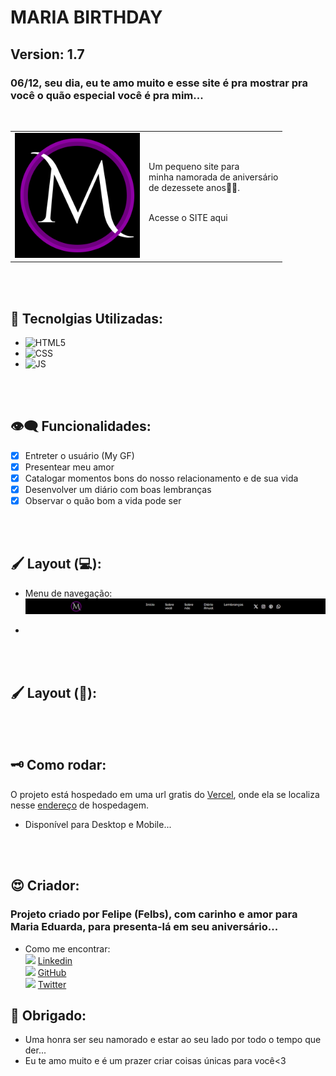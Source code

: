 # MARIA BIRTHDAY
## Version: 1.7

### 06/12, seu dia, eu te amo muito e esse site é pra mostrar pra você o quão especial você é pra mim...

<br>

<table border="0">
  <tr>
    <td><img src="./code/img/logo.png" alt="LOGO" width="200"></td>
    <td>
      Um pequeno site para <br>
      minha namorada de aniversário <br>
      de dezessete anos💞💜.
      <br><br>
      <p>Acesse o <a src="https://mariabirthday-542zkd5oi-feliperobinsons-projects.vercel.app/">SITE</a> aqui</p>
    </td>
  </tr>
</table>

<br><br>

## 🦾 Tecnolgias Utilizadas:

- ![HTML5](https://camo.githubusercontent.com/bfe6a48836e87b13a16f1f56f88fee428475c2ac29247992ec9b8bcc7154f881/68747470733a2f2f696d672e736869656c64732e696f2f62616467652f48544d4c352d4533344632363f7374796c653d666f722d7468652d6261646765266c6f676f3d68746d6c35266c6f676f436f6c6f723d7768697465)
- ![CSS](https://camo.githubusercontent.com/472c222e8f240a48ae51cd9b082a1b857be809dcd851a25150890c2da50c13a5/68747470733a2f2f696d672e736869656c64732e696f2f62616467652f435353332d3135373242363f7374796c653d666f722d7468652d6261646765266c6f676f3d63737333266c6f676f436f6c6f723d7768697465)
- ![JS](https://camo.githubusercontent.com/84372c7d2f1a7308844360ecad82d49b3f6cbc068a0c5e31aeea6ca5344b77ba/68747470733a2f2f696d672e736869656c64732e696f2f62616467652f4a6176615363726970742d4637444631453f7374796c653d666f722d7468652d6261646765266c6f676f3d6a617661736372697074266c6f676f436f6c6f723d626c61636b)

<br><br>

## 👁️‍🗨️ Funcionalidades:

- [x] Entreter o usuário (My GF)
- [x] Presentear meu amor
- [x] Catalogar momentos bons do nosso relacionamento e de sua vida
- [x] Desenvolver um diário com boas lembranças
- [x] Observar o quão bom a vida pode ser

<br><br>

## 🖌️ Layout (💻):

- Menu de navegação:
![NAV_BAR](./code/img/Nav-bar.jpeg)

- 


<br><br>

## 🖌️ Layout (📱):

<br><br>

## 🗝️ Como rodar:

O projeto está hospedado em uma url gratis do [Vercel](https://vercel.com), onde ela se localiza nesse [endereço](https://mariabirthday-542zkd5oi-feliperobinsons-projects.vercel.app/) de hospedagem.
- Disponível para Desktop e Mobile...

<br><br>

## 😍 Criador:
### Projeto criado por Felipe (Felbs), com carinho e amor para Maria Eduarda, para presenta-lá em seu aniversário...

- Como me encontrar:
    <br>
    <img src="https://www.vectorico.com/wp-content/uploads/2018/02/LinkedIn-Icon-Squircle-Dark.png" width="20"> [Linkedin](https://www.linkedin.com/in/feliperobinson/)
    <br>
    <img src="https://logos-world.net/wp-content/uploads/2020/11/GitHub-Symbol.png" width="25"> [GitHub](https://github.com/FelipeRobinson)
    <br>
    <img src="https://loodibee.com/wp-content/uploads/Twitter-X-Logo.png" width="20"> [Twitter](https://x.com/)

## 💜 Obrigado:

- Uma honra ser seu namorado e estar ao seu lado por todo o tempo que der...
- Eu te amo muito e é um prazer criar coisas únicas para você<3